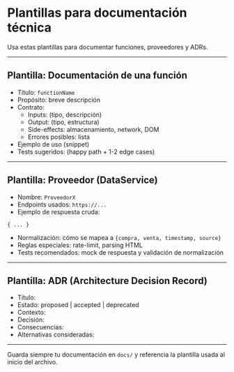 # Plantillas para documentación técnica

Usa estas plantillas para documentar funciones, proveedores y ADRs.

---

## Plantilla: Documentación de una función

- Título: `functionName`
- Propósito: breve descripción
- Contrato:
  - Inputs: (tipo, descripción)
  - Output: (tipo, estructura)
  - Side-effects: almacenamiento, network, DOM
  - Errores posibles: lista
- Ejemplo de uso (snippet)
- Tests sugeridos: (happy path + 1-2 edge cases)

---

## Plantilla: Proveedor (DataService)

- Nombre: `ProveedorX`
- Endpoints usados: `https://...`
- Ejemplo de respuesta cruda:
```
{ ... }
```
- Normalización: cómo se mapea a `{compra, venta, timestamp, source}`
- Reglas especiales: rate-limit, parsing HTML
- Tests recomendados: mock de respuesta y validación de normalización

---

## Plantilla: ADR (Architecture Decision Record)

- Título:
- Estado: proposed | accepted | deprecated
- Contexto:
- Decisión:
- Consecuencias:
- Alternativas consideradas:

---

Guarda siempre tu documentación en `docs/` y referencia la plantilla usada al inicio del archivo.
